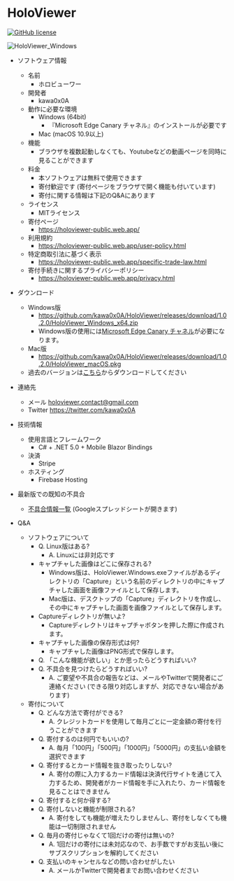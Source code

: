 # HoloViewer

[![GitHub license](https://img.shields.io/github/license/kawa0x0A/HoloViewer)](https://github.com/kawa0x0A/HoloViewer/blob/main/LICENSE)

![HoloViewer_Windows](https://user-images.githubusercontent.com/10515785/100439231-9d9f3480-30e6-11eb-9c8c-ad32c80ce7ca.png)

* ソフトウェア情報
  * 名前
    * ホロビューワー
  * 開発者
    * kawa0x0A
  * 動作に必要な環境
    * Windows (64bit)
      * 『Microsoft Edge Canary チャネル』のインストールが必要です
    * Mac (macOS 10.9以上)
  * 機能
    * ブラウザを複数起動しなくても、Youtubeなどの動画ページを同時に見ることができます
  * 料金
    * 本ソフトウェアは無料で使用できます
    * 寄付歓迎です (寄付ページをブラウザで開く機能も付いています)
    * 寄付に関する情報は下記のQ&Aにあります
  * ライセンス
    * MITライセンス
  * 寄付ページ
    * https://holoviewer-public.web.app/
  * 利用規約
    * https://holoviewer-public.web.app/user-policy.html
  * 特定商取引法に基づく表示
    * https://holoviewer-public.web.app/specific-trade-law.html
  * 寄付手続きに関するプライバシーポリシー
    * https://holoviewer-public.web.app/privacy.html

* ダウンロード
  * Windows版
    * https://github.com/kawa0x0A/HoloViewer/releases/download/1.0.2.0/HoloViewer_Windows_x64.zip
    * Windows版の使用には[Microsoft Edge Canary チャネル](https://www.microsoftedgeinsider.com/ja-jp/download)が必要になります。
  * Mac版
    * https://github.com/kawa0x0A/HoloViewer/releases/download/1.0.2.0/HoloViewer_macOS.pkg
  * 過去のバージョンは[こちら](https://github.com/kawa0x0A/HoloViewer/releases)からダウンロードしてください

* 連絡先
  * メール holoviewer.contact@gmail.com
  * Twitter https://twitter.com/kawa0x0A

* 技術情報
  * 使用言語とフレームワーク
    * C# + .NET 5.0 + Mobile Blazor Bindings
  * 決済
    * Stripe
  * ホスティング
    * Firebase Hosting

* 最新版での既知の不具合
  * [不具合情報一覧](https://docs.google.com/spreadsheets/d/1YBC7Tw2uv1DNkixUyVOATebgyF0IwTOW15bDXMFW1RI/edit?usp=sharing) (Googleスプレッドシートが開きます)

* Q&A
  * ソフトウェアについて
    * Q. Linux版はある?
      * A. Linuxには非対応です
    * キャプチャした画像はどこに保存される?
      * Windows版は、HoloViewer.Windows.exeファイルがあるディレクトリの「Capture」という名前のディレクトリの中にキャプチャした画面を画像ファイルとして保存します。
      * Mac版は、デスクトップの「Capture」ディレクトリを作成し、その中にキャプチャした画面を画像ファイルとして保存します。
    * Captureディレクトリが無いよ?
      * Captureディレクトリはキャプチャボタンを押した際に作成されます。
    * キャプチャした画像の保存形式は何?
      * キャプチャした画像はPNG形式で保存します。
    * Q. 「こんな機能が欲しい」とか思ったらどうすればいい?
    * Q. 不具合を見つけたらどうすればいい?
      * A. ご要望や不具合の報告などは、メールやTwitterで開発者にご連絡ください (できる限り対応しますが、対応できない場合があります)
  * 寄付について
    * Q. どんな方法で寄付ができる?
      * A. クレジットカードを使用して毎月ごとに一定金額の寄付を行うことができます
    * Q. 寄付するのは何円でもいいの?
      * A. 毎月「100円」「500円」「1000円」「5000円」の支払い金額を選択できます
    * Q. 寄付するとカード情報を抜き取ったりしない?
      * A. 寄付の際に入力するカード情報は決済代行サイトを通じて入力するため、開発者がカード情報を手に入れたり、カード情報を見ることはできません
    * Q. 寄付すると何か得する?
    * Q. 寄付しないと機能が制限される?
      * A. 寄付をしても機能が増えたりしませんし、寄付をしなくても機能は一切制限されません
    * Q. 毎月の寄付じゃなくて1回だけの寄付は無いの?
      * A. 1回だけの寄付には未対応なので、お手数ですがお支払い後にサブスクリプションを解約してください
    * Q. 支払いのキャンセルなどの問い合わせがしたい
      * A. メールかTwitterで開発者までお問い合わせください